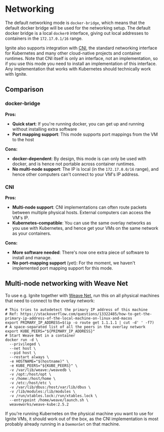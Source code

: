 # Networking

The default networking mode is `docker-bridge`, which means that the default docker bridge will be used for the networking setup.
The default docker bridge is a local `docker0` interface, giving out local addresses to containers in the `172.17.0.1/16` range.

Ignite also supports integration with [CNI](https://github.com/containernetworking/cni), the standard networking interface
for Kubernetes and many other cloud-native projects and container runtimes. Note that CNI itself is only an interface, not
an implementation, so if you use this mode you need to install an implementation of this interface. Any implementation that works
with Kubernetes should technically work with Ignite.

## Comparison

### docker-bridge

**Pros:**

- **Quick start**: If you're running docker, you can get up and running without installing extra software
- **Port mapping support**: This mode supports port mappings from the VM to the host

**Cons:**

- **docker-dependent**: By design, this mode is can only be used with docker, and is hence not portable across container runtimes.
- **No multi-node support**: The IP is local (in the `172.17.0.0/16` range), and hence other computers can't connect to your VM's IP address.

### CNI

**Pros:**

- **Multi-node support**: CNI implementations can often route packets between multiple physical hosts. External computers can access the VM's IP.
- **Kubernetes-compatible**: You can use the same overlay networks as you use with Kubernetes, and hence get your VMs on the same network as your containers.

**Cons:**

- **More software needed**: There's now one extra piece of software to install and manage.
- **No port-mapping support** (yet): For the moment, we haven't implemented port mapping support for this mode.

## Multi-node networking with Weave Net

To use e.g. Ignite together with [Weave Net](https://github.com/weaveworks/weave), run this on all physical machines that
need to connect to the overlay network:

```shell
# This tries to autodetect the primary IP address of this machine
# Ref: https://stackoverflow.com/questions/13322485/how-to-get-the-primary-ip-address-of-the-local-machine-on-linux-and-macos
export PRIMARY_IP_ADDRESS=$(ip -o route get 1.1.1.1 | cut -d' ' -f7)
# A space-separated list of all the peers in the overlay network
export KUBE_PEERS="${PRIMARY_IP_ADDRESS}"
# Start Weave Net in a container
docker run -d \
  --privileged \
  --net host \
  --pid host \
  --restart always \
  -e HOSTNAME="$(hostname)" \
  -e KUBE_PEERS="${KUBE_PEERS}" \
  -v /var/lib/weave:/weavedb \
  -v /opt:/host/opt \
  -v /home:/host/home \
  -v /etc:/host/etc \
  -v /var/lib/dbus:/host/var/lib/dbus \
  -v /lib/modules:/lib/modules \
  -v /run/xtables.lock:/run/xtables.lock \
  --entrypoint /home/weave/launch.sh \
  weaveworks/weave-kube:2.5.2
```

If you're running Kubernetes on the physical machine you want to use for Ignite VMs, it should work out of the box, as
the CNI implementation is most probably already running in a `DaemonSet` on that machine.
